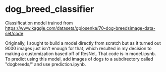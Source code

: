 # dog_breed_classifier

Classification model trained from https://www.kaggle.com/datasets/gpiosenka/70-dog-breedsimage-data-set/code

Originally, I sought to build a model directly from scratch but as it turned out 9000 images just isn't enough for that, which resulted in my decision to making a customization based off of ResNet. That code is in model.ipynb. To predict using this model, add images of dogs to a subdirectory called "dogbreeds/" and use prediction.ipynb.